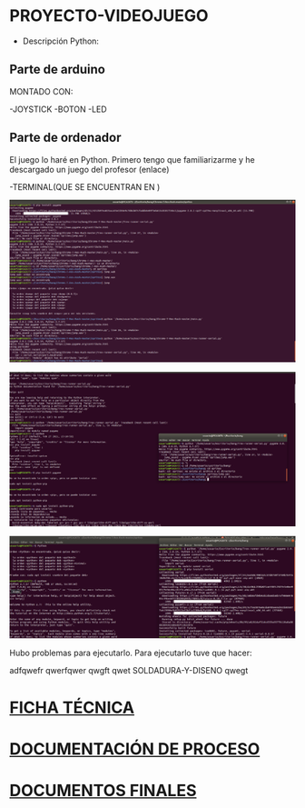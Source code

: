 # PROYECTO-VIDEOJUEGO

* Descripción
Python:

## Parte de arduino

MONTADO CON:

-JOYSTICK
-BOTON
-LED


## Parte de ordenador

El juego lo haré en Python. Primero tengo que familiarizarme y he descargado un juego del profesor (enlace)

-TERMINAL(QUE SE ENCUENTRAN EN )

![](https://github.com/chenbangwei/PROYECTO-VIDEOJUEGO/blob/main/Captura%20de%20pantalla%20de%202021-04-28%2012-58-19.png)

![](https://github.com/chenbangwei/PROYECTO-VIDEOJUEGO/blob/main/Captura%20de%20pantalla%20de%202021-04-28%2012-52-33.png)

![](https://github.com/chenbangwei/PROYECTO-VIDEOJUEGO/blob/main/Captura%20de%20pantalla%20de%202021-04-28%2012-50-03.png)

Hubo problemas para ejecutarlo. Para ejecutarlo tuve que hacer:

adfqwefr
qwerfqwer
qwgft
qwet
SOLDADURA-Y-DISENO 
qwegt


# [FICHA TÉCNICA](https://github.com/chenbangwei/PROYECTO-VIDEOJUEGO/blob/main/FICHA%20T%C3%89CNICA.md)

# [DOCUMENTACIÓN DE PROCESO](https://github.com/chenbangwei/PROYECTO-VIDEOJUEGO/blob/main/DOCUMENTACI%C3%93N%20DE%20PROCESO.md)

# [DOCUMENTOS FINALES](https://github.com/chenbangwei/PROYECTO-VIDEOJUEGO/blob/main/DOCUMENTOS%20FINALES.md)
